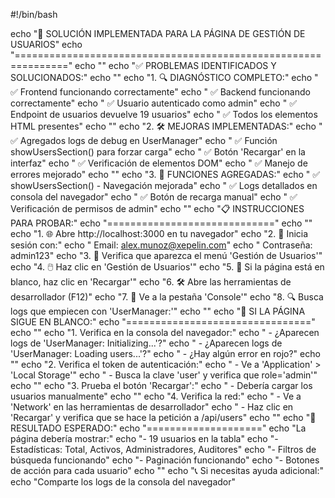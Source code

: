 #!/bin/bash

echo "🎯 SOLUCIÓN IMPLEMENTADA PARA LA PÁGINA DE GESTIÓN DE USUARIOS"
echo "==============================================================="
echo ""
echo "✅ PROBLEMAS IDENTIFICADOS Y SOLUCIONADOS:"
echo ""
echo "1. 🔍 DIAGNÓSTICO COMPLETO:"
echo "   ✅ Frontend funcionando correctamente"
echo "   ✅ Backend funcionando correctamente"
echo "   ✅ Usuario autenticado como admin"
echo "   ✅ Endpoint de usuarios devuelve 19 usuarios"
echo "   ✅ Todos los elementos HTML presentes"
echo ""
echo "2. 🛠️ MEJORAS IMPLEMENTADAS:"
echo "   ✅ Agregados logs de debug en UserManager"
echo "   ✅ Función showUsersSection() para forzar carga"
echo "   ✅ Botón 'Recargar' en la interfaz"
echo "   ✅ Verificación de elementos DOM"
echo "   ✅ Manejo de errores mejorado"
echo ""
echo "3. 🔧 FUNCIONES AGREGADAS:"
echo "   ✅ showUsersSection() - Navegación mejorada"
echo "   ✅ Logs detallados en consola del navegador"
echo "   ✅ Botón de recarga manual"
echo "   ✅ Verificación de permisos de admin"
echo ""
echo "📋 INSTRUCCIONES PARA PROBAR:"
echo "============================="
echo ""
echo "1. 🌐 Abre http://localhost:3000 en tu navegador"
echo "2. 🔐 Inicia sesión con:"
echo "   Email: alex.munoz@xepelin.com"
echo "   Contraseña: admin123"
echo "3. 👤 Verifica que aparezca el menú 'Gestión de Usuarios'"
echo "4. 🖱️ Haz clic en 'Gestión de Usuarios'"
echo "5. 🔄 Si la página está en blanco, haz clic en 'Recargar'"
echo "6. 🛠️ Abre las herramientas de desarrollador (F12)"
echo "7. 📝 Ve a la pestaña 'Console'"
echo "8. 🔍 Busca logs que empiecen con 'UserManager:'"
echo ""
echo "🐛 SI LA PÁGINA SIGUE EN BLANCO:"
echo "================================"
echo ""
echo "1. Verifica en la consola del navegador:"
echo "   - ¿Aparecen logs de 'UserManager: Initializing...'?"
echo "   - ¿Aparecen logs de 'UserManager: Loading users...'?"
echo "   - ¿Hay algún error en rojo?"
echo ""
echo "2. Verifica el token de autenticación:"
echo "   - Ve a 'Application' > 'Local Storage'"
echo "   - Busca la clave 'user' y verifica que role='admin'"
echo ""
echo "3. Prueba el botón 'Recargar':"
echo "   - Debería cargar los usuarios manualmente"
echo ""
echo "4. Verifica la red:"
echo "   - Ve a 'Network' en las herramientas de desarrollador"
echo "   - Haz clic en 'Recargar' y verifica que se hace la petición a /api/users"
echo ""
echo "🎉 RESULTADO ESPERADO:"
echo "===================="
echo "La página debería mostrar:"
echo "- 19 usuarios en la tabla"
echo "- Estadísticas: Total, Activos, Administradores, Auditores"
echo "- Filtros de búsqueda funcionando"
echo "- Paginación funcionando"
echo "- Botones de acción para cada usuario"
echo ""
echo "📞 Si necesitas ayuda adicional:"
echo "Comparte los logs de la consola del navegador"
